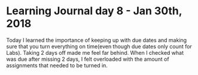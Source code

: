 # Learning Journal day 8 - Jan  30th, 2018

Today I learned the importance of keeping up with due dates and making sure that you turn everything on time(even though due dates only count for Labs). Taking 2 days off made me feel far behind. When I checked what was due after missing 2 days, I felt overloaded with the amount of assignments that needed to be turned in.